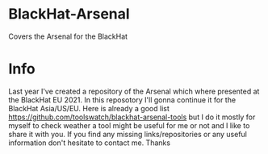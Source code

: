 # BlackHat-Arsenal
Covers the Arsenal for the BlackHat

# Info

Last year I've created a repository of the Arsenal which where presented at the BlackHat EU 2021. In this reposotory I'll gonna continue it for the BlackHat Asia/US/EU. 
Here is already a good list https://github.com/toolswatch/blackhat-arsenal-tools but I do it mostly for myself to check weather a tool might be useful for me or not and I like to share it with you. If you find any missing links/repositories or any useful information don't hesitate to contact me. Thanks
